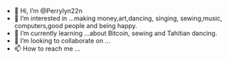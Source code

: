- 👋 Hi, I’m @Perrylyn22n
- 👀 I’m interested in ...making money,art,dancing, singing, sewing,music, computers,good people and being happy.
- 🌱 I’m currently learning ...about Bitcoin, sewing and Tahitian dancing.
- 💞️ I’m looking to collaborate on ...
- 📫 How to reach me ...

<!---
Perrylyn22n/Perrylyn22n is a ✨ special ✨ repository because its `README.md` (this file) appears on your GitHub profile.
You can click the Preview link to take a look at your changes.
--->
